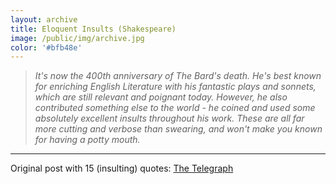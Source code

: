```yaml
---
layout: archive
title: Eloquent Insults (Shakespeare)
image: /public/img/archive.jpg
color: '#bfb48e'
---
```


> <i> It's now the 400th anniversary of The Bard's death. He's best known for enriching English Literature with his fantastic plays and sonnets, which are still relevant and poignant today.
> However, he also contributed something else to the world - he coined and used some absolutely excellent insults throughout his work.
> These are all far more cutting and verbose than swearing, and won't make you known for having a potty mouth. </i>

---
Original post with 15 (insulting) quotes: <a href="http://www.telegraph.co.uk/news/2016/04/23/15-great-william-shakespeare-insults-which-are-better-than-swear/" target="_blank">The Telegraph</a>
